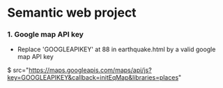 # Semantic web project

### 1. Google map API key

- Replace 'GOOGLEAPIKEY' at 88 in earthquake.html by a valid google map API key

$ src="https://maps.googleapis.com/maps/api/js?key=GOOGLEAPIKEY&callback=initEqMap&libraries=places"